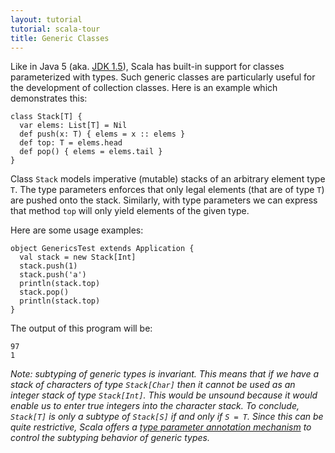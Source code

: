```yaml
---
layout: tutorial
tutorial: scala-tour
title: Generic Classes
---
```


Like in Java 5 (aka. [JDK 1.5](http://java.sun.com/j2se/1.5/)), Scala has built-in support for classes parameterized with types. Such generic classes are particularly useful for the development of collection classes.
Here is an example which demonstrates this:

    class Stack[T] {
      var elems: List[T] = Nil
      def push(x: T) { elems = x :: elems }
      def top: T = elems.head
      def pop() { elems = elems.tail }
    }

Class `Stack` models imperative (mutable) stacks of an arbitrary element type `T`. The type parameters enforces that only legal elements (that are of type `T`) are pushed onto the stack. Similarly, with type parameters we can express that method `top` will only yield elements of the given type.

Here are some usage examples:

    object GenericsTest extends Application {
      val stack = new Stack[Int]
      stack.push(1)
      stack.push('a')
      println(stack.top)
      stack.pop()
      println(stack.top)
    }

The output of this program will be:

    97
    1

_Note: subtyping of generic types is *invariant*. This means that if we have a stack of characters of type `Stack[Char]` then it cannot be used as an integer stack of type `Stack[Int]`. This would be unsound because it would enable us to enter true integers into the character stack. To conclude, `Stack[T]` is only a subtype of `Stack[S]` if and only if `S = T`. Since this can be quite restrictive, Scala offers a [type parameter annotation mechanism](variances.html) to control the subtyping behavior of generic types._
